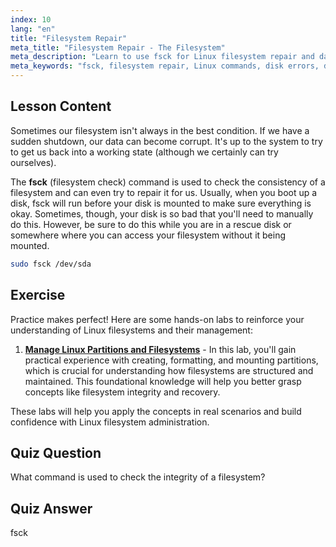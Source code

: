 ```yaml
---
index: 10
lang: "en"
title: "Filesystem Repair"
meta_title: "Filesystem Repair - The Filesystem"
meta_description: "Learn to use fsck for Linux filesystem repair and data recovery. Understand how to check and fix disk errors with this essential command. Start your Linux journey!"
meta_keywords: "fsck, filesystem repair, Linux commands, disk errors, data recovery, Linux tutorial, beginner guide"
---
```


## Lesson Content

Sometimes our filesystem isn't always in the best condition. If we have a sudden shutdown, our data can become corrupt. It's up to the system to try to get us back into a working state (although we certainly can try ourselves).

The **fsck** (filesystem check) command is used to check the consistency of a filesystem and can even try to repair it for us. Usually, when you boot up a disk, fsck will run before your disk is mounted to make sure everything is okay. Sometimes, though, your disk is so bad that you'll need to manually do this. However, be sure to do this while you are in a rescue disk or somewhere where you can access your filesystem without it being mounted.

```bash
sudo fsck /dev/sda
```

## Exercise

Practice makes perfect! Here are some hands-on labs to reinforce your understanding of Linux filesystems and their management:

1. **[Manage Linux Partitions and Filesystems](https://labex.io/labs/comptia-manage-linux-partitions-and-filesystems-590845)** - In this lab, you'll gain practical experience with creating, formatting, and mounting partitions, which is crucial for understanding how filesystems are structured and maintained. This foundational knowledge will help you better grasp concepts like filesystem integrity and recovery.

These labs will help you apply the concepts in real scenarios and build confidence with Linux filesystem administration.

## Quiz Question

What command is used to check the integrity of a filesystem?

## Quiz Answer

fsck
